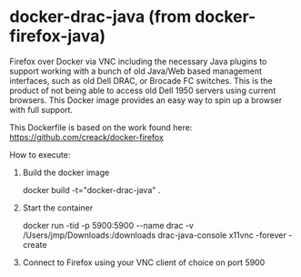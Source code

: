 docker-drac-java (from docker-firefox-java)
==============

Firefox over Docker via VNC including the necessary Java plugins to support working with a bunch of old Java/Web based management interfaces, such as old Dell DRAC, or Brocade FC switches.  This is the product of not being able to access old Dell 1950 servers using current browsers.   This Docker image provides an easy way to spin up a browser with full support.

This Dockerfile is based on the work found here: https://github.com/creack/docker-firefox

How to execute:

1.  Build the docker image


    docker build -t="docker-drac-java" .


2.  Start the container


    docker run -tid -p 5900:5900 --name drac -v /Users/jmp/Downloads:/downloads drac-java-console x11vnc -forever -create


3.  Connect to Firefox using your VNC client of choice on port 5900 


